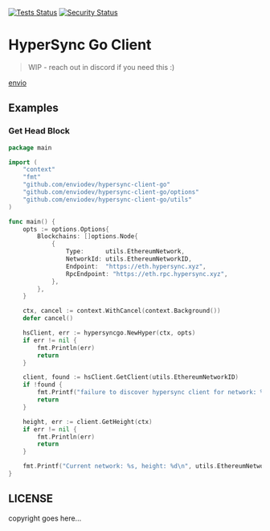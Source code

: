 [![Tests Status](https://github.com/enviodev/hypersync-client-go/actions/workflows/test.yml/badge.svg)](https://github.com/enviodev/hypersync-client-go/actions/workflows/test.yml)
[![Security Status](https://github.com/enviodev/hypersync-client-go/actions/workflows/gosec.yml/badge.svg)](https://github.com/enviodev/hypersync-client-go/actions/workflows/gosec.yml)

# HyperSync Go Client

> WIP - reach out in discord if you need this :)

[envio](https://envio.dev)


## Examples

### Get Head Block

```go
package main

import (
	"context"
	"fmt"
	"github.com/enviodev/hypersync-client-go"
	"github.com/enviodev/hypersync-client-go/options"
	"github.com/enviodev/hypersync-client-go/utils"
)

func main() {
	opts := options.Options{
		Blockchains: []options.Node{
			{
				Type:      utils.EthereumNetwork,
				NetworkId: utils.EthereumNetworkID,
				Endpoint:  "https://eth.hypersync.xyz",
				RpcEndpoint: "https://eth.rpc.hypersync.xyz",
			},
		},
	}

	ctx, cancel := context.WithCancel(context.Background())
	defer cancel()

	hsClient, err := hypersyncgo.NewHyper(ctx, opts)
	if err != nil {
		fmt.Println(err)
		return
	}

	client, found := hsClient.GetClient(utils.EthereumNetworkID)
	if !found {
		fmt.Printf("failure to discover hypersync client for network: %d \n", utils.EthereumNetworkID)
		return
	}

	height, err := client.GetHeight(ctx)
	if err != nil {
		fmt.Println(err)
		return
	}

	fmt.Printf("Current network: %s, height: %d\n", utils.EthereumNetworkID, height)
}
```


## LICENSE

copyright goes here...